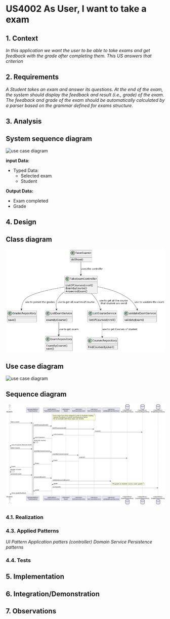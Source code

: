 # US4002 As User, I want to take a exam


## 1. Context

*In this application we want the user to be able to take exams and get feedback with the grade after completing them.
This US answers that criterion*

## 2. Requirements

*A Student takes an exam and answer its questions.
At the end of the exam, the system should display the feedback and result (i.e., grade) of the exam.
The feedback and grade of the exam should be automatically calculated by a parser based on the grammar defined for exams structure.*

## 3. Analysis

## System sequence diagram
![use case diagram](ssd-2004.png "A system sequence Diagram")

**input Data:**
* Typed Data:
  * Selected exam
  * Student

**Output Data:**
* Exam completed
* Grade

## 4. Design

## Class diagram
![a class diagram](cd-2004.png "A Class Diagram")
## Use case diagram
![use case diagram](uc-2004.png "A Use Case Diagram")
## Sequence diagram
![use case diagram](sd-2004.png "A sequence Diagram")


### 4.1. Realization

### 4.3. Applied Patterns

*UI Pattern*
*Application patters (controller)*
*Domain Service*
*Persistence patterns*

### 4.4. Tests


## 5. Implementation



## 6. Integration/Demonstration



## 7. Observations

